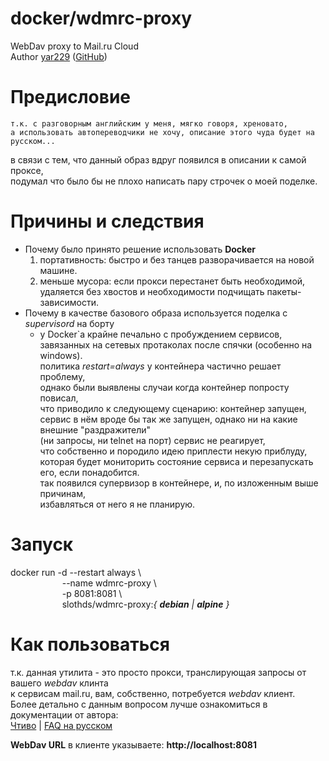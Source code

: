 docker/wdmrc-proxy
======
WebDav proxy to Mail.ru Cloud  
Author [yar229](https://github.com/yar229) ([GitHub](https://github.com/yar229/WebDavMailRuCloud))

# Предисловие
``т.к. с разговорным английским у меня, мягко говоря, хреновато,``  
``а использовать автопереводчики не хочу, описание этого чуда будет на русском...``  
  
в связи с тем, что данный образ вдруг появился в описании к самой проксе,  
подумал что было бы не плохо написать пару строчек о моей поделке.

# Причины и следствия
* Почему было принято решение использовать **Docker**
    1. портативность: быстро и без танцев разворачивается на новой машине.
    2. меньше мусора: если прокси перестанет быть необходимой,  
        удаляется без хвостов и необходимости подчищать пакеты-зависимости.
* Почему в качестве базового образа используется поделка с _supervisord_ на борту
    * у Docker`а крайне печально с пробуждением сервисов,  
      завязанных на сетевых протаколах после спячки (особенно на windows).  
      политика _restart=always_ у контейнера частично решает проблему,  
      однако были выявлены случаи когда контейнер попросту повисал,  
      что приводило к следующему сценарию: контейнер запущен,  
      сервис в нём вроде бы так же запущен, однако ни на какие внешние "раздражители"  
      (ни запросы, ни telnet на порт) сервис не реагирует,  
      что собственно и породило идею приплести некую приблуду,  
      которая будет мониторить состояние сервиса и перезапускать его, если понадобится.  
      так появился супервизор в контейнере, и, по изложенным выше причинам,  
      избавляться от него я не планирую.

# Запуск
docker run -d --restart always \  
&nbsp;&nbsp;&nbsp;&nbsp;&nbsp;&nbsp;&nbsp;&nbsp;&nbsp;&nbsp;&nbsp;&nbsp;&nbsp;&nbsp;&nbsp;&nbsp;&nbsp;&nbsp;&nbsp;&nbsp;&nbsp;--name wdmrc-proxy \  
&nbsp;&nbsp;&nbsp;&nbsp;&nbsp;&nbsp;&nbsp;&nbsp;&nbsp;&nbsp;&nbsp;&nbsp;&nbsp;&nbsp;&nbsp;&nbsp;&nbsp;&nbsp;&nbsp;&nbsp;&nbsp;-p 8081:8081 \  
&nbsp;&nbsp;&nbsp;&nbsp;&nbsp;&nbsp;&nbsp;&nbsp;&nbsp;&nbsp;&nbsp;&nbsp;&nbsp;&nbsp;&nbsp;&nbsp;&nbsp;&nbsp;&nbsp;&nbsp;&nbsp;slothds/wdmrc-proxy:_{ **debian** | **alpine** }_

# Как пользоваться
т.к. данная утилита - это просто прокси, транслирующая запросы от вашего _webdav_ клинта  
к сервисам mail.ru, вам, собственно, потребуется _webdav_ клиент.  
Более детально с данным вопросом лучше ознакомиться в документации от автора:  
[Чтиво](https://github.com/yar229/WebDavMailRuCloud/blob/master/readme.md) | [FAQ на русском](https://gist.github.com/yar229/4b702af114503546be1fe221bb098f27)  
  
**WebDav URL** в клиенте указываете: **http://localhost:8081**  
